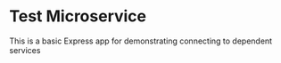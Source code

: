 # Test Microservice

This is a basic Express app for demonstrating connecting to dependent services 
